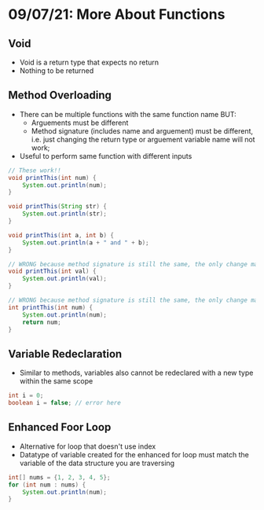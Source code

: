 # 09/07/21: More About Functions

## Void
- Void is a return type that expects no return 
- Nothing to be returned

## Method Overloading 
- There can be multiple functions with the same function name BUT:
  - Arguements must be different 
  - Method signature (includes name and arguement) must be different, i.e. just changing the return type or arguement variable name will not work;
- Useful to perform same function with different inputs 

```java
// These work!!
void printThis(int num) {
    System.out.println(num);
}

void printThis(String str) {
    System.out.println(str);
}

void printThis(int a, int b) {
    System.out.println(a + " and " + b);
}

// WRONG because method signature is still the same, the only change made was the arguement variable name
void printThis(int val) {
    System.out.println(val);
}

// WRONG because method signature is still the same, the only change made was the return type
int printThis(int num) {
    System.out.println(num);
    return num;
} 
```
## Variable Redeclaration
- Similar to methods, variables also cannot be redeclared with a new type within the same scope

```java
int i = 0;
boolean i = false; // error here
```

## Enhanced Foor Loop
- Alternative for loop that doesn't use index 
- Datatype of variable created for the enhanced for loop must match the variable of the data structure you are traversing 
```java
int[] nums = {1, 2, 3, 4, 5};
for (int num : nums) {
    System.out.println(num);
}
```